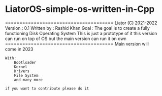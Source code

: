 # LiatorOS-simple-os-written-in-Cpp
======================================
    Liator (C)  2021-2022
    Version : 0.1
    Written by : Rashid Khan
    Goal : The goal is to create a fully functioning Disk Operating System
    This is just a prototype of it
    this version can run on top of OS
    but the main version can run it on own 
    ======================================
    Main version will come in 2023
    
    With:
        Bootloader
        Kernel
        Drivers
        File System
        and many more
       
    if you want to contribute please do it
